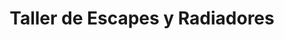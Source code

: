 ---
title: "Taller de Escapes y Radiadores"
url: /usulutan/taller-de-escapes-y-radiadores/
shop: Autowerkstatt
---